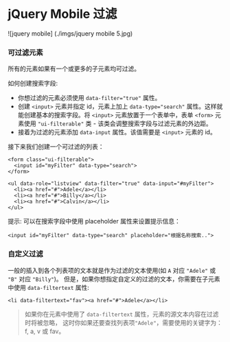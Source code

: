 # jQuery Mobile 过滤

![jquery mobile] (./imgs/jquery mobile 5.jpg)

### 可过滤元素

所有的元素如果有一个或更多的子元素均可过滤。

如何创建搜索字段:

- 你想过滤的元素必须使用 `data-filter="true"` 属性。
- 创建 `<input>` 元素并指定 id，元素上加上 `data-type="search"` 属性。这样就能创建基本的搜索字段。将 `<input>` 元素放置于一个表单中，表单 `<form>` 元素使用 `"ui-filterable"` 类 - 该类会调整搜索字段与过滤元素的外边距。
- 接着为过滤的元素添加 `data-input` 属性。该值需要是 `<input>` 元素的 id。

接下来我们创建一个可过滤的列表：

	<form class="ui-filterable">
	  <input id="myFilter" data-type="search">
	</form>
	
	<ul data-role="listview" data-filter="true" data-input="#myFilter">
	  <li><a href="#">Adele</a></li>
	  <li><a href="#">Billy</a></li>
	  <li><a href="#">Calvin</a></li>
	</ul>

提示: 可以在搜索字段中使用 placeholder 属性来设置提示信息：

	<input id="myFilter" data-type="search" placeholder="根据名称搜索..">

### 自定义过滤

一般的插入到各个列表项的文本就是作为过滤的文本使用(如 `A` 对应 `"Adele"` 或 `"B"` 对应 `"Billy"`)。 但是，如果你想指定自定义的过滤的文本，你需要在子元素中使用 `data-filtertext` 属性:

	<li data-filtertext="fav"><a href="#">Adele</a></li>

> 如果你在元素中使用了 `data-filtertext` 属性，元素的源文本内容在过滤时将被忽略， 这时你如果还要查找列表项`"Adele"`，需要使用的关键字为：f, a, v 或 fav。